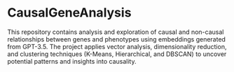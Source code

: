 # CausalGeneAnalysis
This repository contains analysis and exploration of causal and non-causal relationships between genes and phenotypes using embeddings generated from GPT-3.5. The project applies vector analysis, dimensionality reduction, and clustering techniques (K-Means, Hierarchical, and DBSCAN) to uncover potential patterns and insights into causality.
